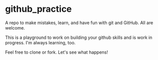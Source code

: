 # github_practice
A repo to make mistakes, learn, and have fun with git and GitHub.  All are welcome.

This is a playground to work on building your github skills and is work in progress.
I'm always learning, too.

Feel free to clone or fork.  Let's see what happens!
